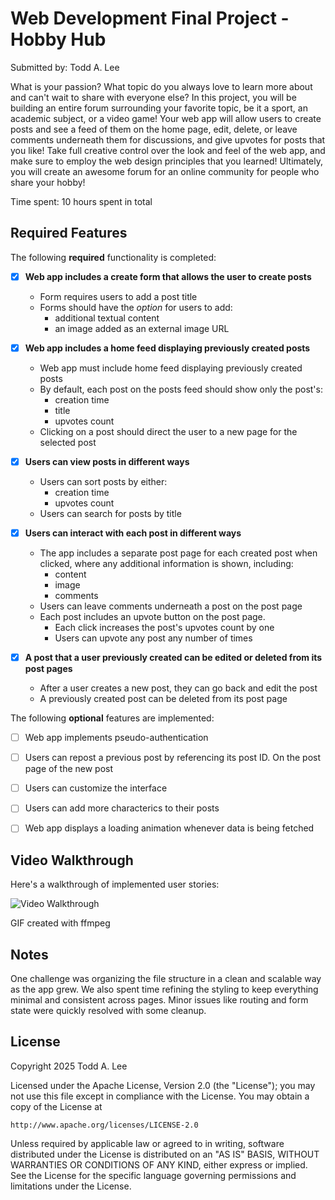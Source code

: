 # Web Development Final Project - Hobby Hub

Submitted by: Todd A. Lee

What is your passion? What topic do you always love to learn more about and can't wait to share with everyone else? In this project, you will be building an entire forum surrounding your favorite topic, be it a sport, an academic subject, or a video game! Your web app will allow users to create posts and see a feed of them on the home page, edit, delete, or leave comments underneath them for discussions, and give upvotes for posts that you like! Take full creative control over the look and feel of the web app, and make sure to employ the web design principles that you learned! Ultimately, you will create an awesome forum for an online community for people who share your hobby!

Time spent: 10 hours spent in total

## Required Features

The following **required** functionality is completed:


- [x] **Web app includes a create form that allows the user to create posts**
  - Form requires users to add a post title
  - Forms should have the *option* for users to add: 
    - additional textual content
    - an image added as an external image URL
- [x] **Web app includes a home feed displaying previously created posts**
  - Web app must include home feed displaying previously created posts
  - By default, each post on the posts feed should show only the post's:
    - creation time
    - title 
    - upvotes count
  - Clicking on a post should direct the user to a new page for the selected post
- [x] **Users can view posts in different ways**
  - Users can sort posts by either:
    -  creation time
    -  upvotes count
  - Users can search for posts by title
- [x] **Users can interact with each post in different ways**
  - The app includes a separate post page for each created post when clicked, where any additional information is shown, including:
    - content
    - image
    - comments
  - Users can leave comments underneath a post on the post page
  - Each post includes an upvote button on the post page. 
    - Each click increases the post's upvotes count by one
    - Users can upvote any post any number of times

- [x] **A post that a user previously created can be edited or deleted from its post pages**
  - After a user creates a new post, they can go back and edit the post
  - A previously created post can be deleted from its post page

The following **optional** features are implemented:


- [ ] Web app implements pseudo-authentication
- [ ] Users can repost a previous post by referencing its post ID. On the post page of the new post
- [ ] Users can customize the interface
- [ ] Users can add more characterics to their posts
- [ ] Web app displays a loading animation whenever data is being fetched


## Video Walkthrough

Here's a walkthrough of implemented user stories:

![Video Walkthrough](https://res.cloudinary.com/da8mvrhqz/image/upload/v1744785239/ychlwndrwzcptyfkurhe.gif)

GIF created with ffmpeg


## Notes

One challenge was organizing the file structure in a clean and scalable way as the app grew. We also spent time refining the styling to keep everything minimal and consistent across pages. Minor issues like routing and form state were quickly resolved with some cleanup.

## License

Copyright 2025 Todd A. Lee

Licensed under the Apache License, Version 2.0 (the "License");
you may not use this file except in compliance with the License.
You may obtain a copy of the License at

    http://www.apache.org/licenses/LICENSE-2.0

Unless required by applicable law or agreed to in writing, software
distributed under the License is distributed on an "AS IS" BASIS,
WITHOUT WARRANTIES OR CONDITIONS OF ANY KIND, either express or implied.
See the License for the specific language governing permissions and
limitations under the License.